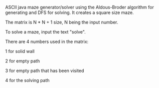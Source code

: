 ASCII java maze generator/solver using the Aldous-Broder algorithm for generating and DFS for solving.
It creates a square size maze.

The matrix is N * N + 1 size, N being the input number.

To solve a maze, input the text "solve".

There are 4 numbers used in the matrix:

 1 for solid wall
 
 2 for empty path
 
 3 for empty path that has been visited
 
 4 for the solving path
 

